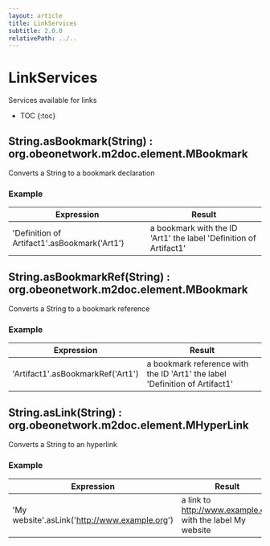 ```yaml
---
layout: article
title: LinkServices
subtitle: 2.0.0
relativePath: ../..
---
```


<!--
/********************************************************************************
** Copyright (c) 2015 Obeo.
** All rights reserved. This program and the accompanying materials
** are made available under the terms of the Eclipse Public License v1.0
** which accompanies this distribution, and is available at
** http://www.eclipse.org/legal/epl-v10.html
**
** Contributors:
**    Stephane Begaudeau (Obeo) - initial API and implementation
*********************************************************************************/
-->

# LinkServices

Services available for links

* TOC
{:toc}

## String.asBookmark(String) : org.obeonetwork.m2doc.element.MBookmark

Converts a String to a bookmark declaration

### Example

| Expression | Result |
| ---------- | ------ |
| 'Definition of Artifact1'.asBookmark('Art1') | a bookmark with the ID 'Art1' the label 'Definition of Artifact1' |

## String.asBookmarkRef(String) : org.obeonetwork.m2doc.element.MBookmark

Converts a String to a bookmark reference

### Example

| Expression | Result |
| ---------- | ------ |
| 'Artifact1'.asBookmarkRef('Art1') | a bookmark reference with the ID 'Art1' the label 'Definition of Artifact1' |

## String.asLink(String) : org.obeonetwork.m2doc.element.MHyperLink

Converts a String to an hyperlink

### Example

| Expression | Result |
| ---------- | ------ |
| 'My website'.asLink('http://www.example.org') | a link to http://www.example.org with the label My website |



